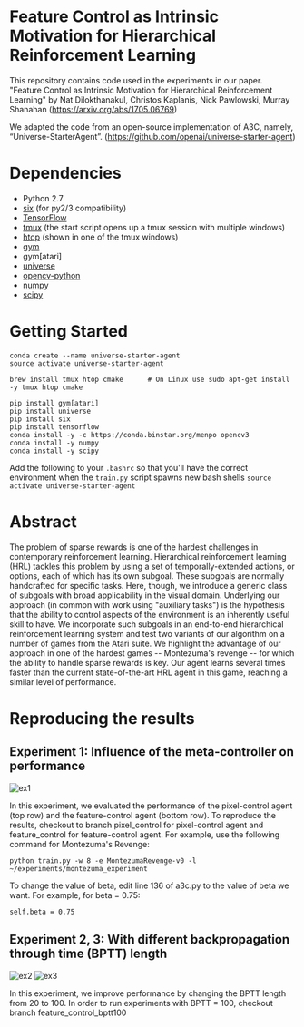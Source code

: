 # Feature Control as Intrinsic Motivation for Hierarchical Reinforcement Learning

  This repository contains code used in the experiments in our paper. "Feature Control as Intrinsic Motivation for Hierarchical Reinforcement Learning"
  by Nat Dilokthanakul, Christos Kaplanis, Nick Pawlowski, Murray Shanahan (https://arxiv.org/abs/1705.06769)

  We adapted the code from an open-source implementation of A3C, namely, “Universe-StarterAgent”. (https://github.com/openai/universe-starter-agent)

# Dependencies

* Python 2.7
* [six](https://pypi.python.org/pypi/six) (for py2/3 compatibility)
* [TensorFlow](https://www.tensorflow.org/) 
* [tmux](https://tmux.github.io/) (the start script opens up a tmux session with multiple windows)
* [htop](https://hisham.hm/htop/) (shown in one of the tmux windows)
* [gym](https://pypi.python.org/pypi/gym)
* gym[atari]
* [universe](https://pypi.python.org/pypi/universe)
* [opencv-python](https://pypi.python.org/pypi/opencv-python)
* [numpy](https://pypi.python.org/pypi/numpy)
* [scipy](https://pypi.python.org/pypi/scipy)

# Getting Started

```
conda create --name universe-starter-agent 
source activate universe-starter-agent

brew install tmux htop cmake      # On Linux use sudo apt-get install -y tmux htop cmake

pip install gym[atari]
pip install universe
pip install six
pip install tensorflow
conda install -y -c https://conda.binstar.org/menpo opencv3
conda install -y numpy
conda install -y scipy
```
Add the following to your `.bashrc` so that you'll have the correct environment when the `train.py` script spawns new bash shells
```source activate universe-starter-agent```


# Abstract

  The problem of sparse rewards is one of the hardest challenges in contemporary reinforcement learning. Hierarchical reinforcement learning (HRL) tackles this problem by using a set of temporally-extended actions, or options, each of which has its own subgoal. These subgoals are normally handcrafted for specific tasks. Here, though, we introduce a generic class of subgoals with broad applicability in the visual domain. Underlying our approach (in common with work using "auxiliary tasks") is the hypothesis that the ability to control aspects of the environment is an inherently useful skill to have. We incorporate such subgoals in an end-to-end hierarchical reinforcement learning system and test two variants of our algorithm on a number of games from the Atari suite. We highlight the advantage of our approach in one of the hardest games -- Montezuma's revenge -- for which the ability to handle sparse rewards is key. Our agent learns several times faster than the current state-of-the-art HRL agent in this game, reaching a similar level of performance.
  
# Reproducing the results

## Experiment 1: Influence of the meta-controller on performance

![ex1](https://github.com/Nat-D/FeatureControlHRL/blob/master/imgs/fig1.png "Results of experiment 1")

In this experiment, we evaluated the performance of the pixel-control agent (top row) and the feature-control agent (bottom row).
To reproduce the results, checkout to branch pixel_control for pixel-control agent and feature_control for feature-control agent.
For example, use the following command for Montezuma's Revenge:

    python train.py -w 8 -e MontezumaRevenge-v0 -l ~/experiments/montezuma_experiment

To change the value of beta, edit line 136 of a3c.py to the value of beta we want. For example, for beta = 0.75:

    self.beta = 0.75

## Experiment 2, 3: With different backpropagation through time (BPTT) length

![ex2](https://github.com/Nat-D/FeatureControlHRL/blob/master/imgs/fig2.png "Results of experiment 2")
![ex3](https://github.com/Nat-D/FeatureControlHRL/blob/master/imgs/fig3.png "Results of experiment 3")

In this experiment, we improve performance by changing the BPTT length from 20 to 100.
In order to run experiments with BPTT = 100, checkout branch feature_control_bptt100

